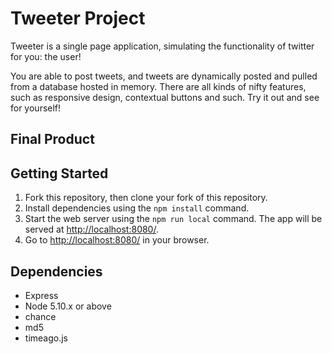 # Tweeter Project

Tweeter is a single page application, simulating the functionality of twitter for you: the user!

You are able to post tweets, and tweets are dynamically posted and pulled from a database hosted in memory. There are all kinds of nifty features, such as responsive design, contextual buttons and such. Try it out and see for yourself!

## Final Product


## Getting Started

1. Fork this repository, then clone your fork of this repository.
2. Install dependencies using the `npm install` command.
3. Start the web server using the `npm run local` command. The app will be served at <http://localhost:8080/>.
4. Go to <http://localhost:8080/> in your browser.

## Dependencies

- Express
- Node 5.10.x or above
- chance
- md5
- timeago.js